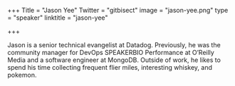 +++
Title = "Jason Yee"
Twitter = "gitbisect"
image = "jason-yee.png"
type = "speaker"
linktitle = "jason-yee"

+++

Jason is a senior technical evangelist at Datadog. Previously, he was the community manager for DevOps SPEAKERBIO Performance at O’Reilly Media and a software engineer at MongoDB. Outside of work, he likes to spend his time collecting frequent flier miles, interesting whiskey, and pokemon.
